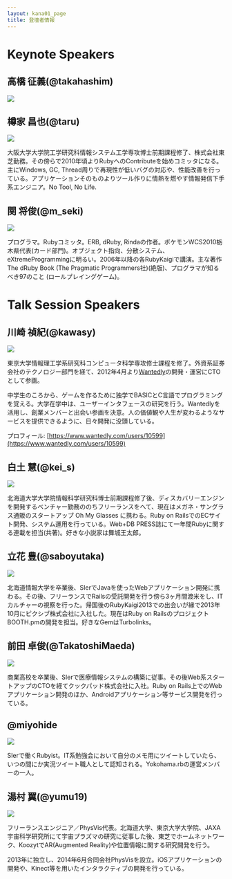 ```yaml
---
layout: kana01_page
title: 登壇者情報
---
```


# Keynote Speakers

## 高橋 征義(@takahashim)

<img class="author_img" src="https://github.com/takahashim.png" />

<div class="clearfix"></div>

## 樽家 昌也(@taru)

<img class="author_img" src="https://github.com/tarui.png" />

大阪大学大学院工学研究科情報システム工学専攻博士前期課程修了、株式会社東芝勤務。その傍らで2010年頃よりRubyへのContributeを始めコミッタになる。主にWindows, GC, Thread周りで再現性が低いバグの対応や、性能改善を行っている。アプリケーションそのものよりツール作りに情熱を燃やす情報発信下手系エンジニア。No Tool, No Life.

<div class="clearfix"></div>


## 関 将俊(@m_seki)

<img class="author_img" src="https://github.com/seki.png" />

プログラマ。Rubyコミッタ。ERB, dRuby, Rindaの作者。ポケモンWCS2010栃木県代表(カード部門)。オブジェクト指向、分散システム、eXtremeProgrammingに明るい。2006年以降の各RubyKaigiで講演。主な著作 The dRuby Book (The Pragmatic Programmers社)(絶版)、プログラマが知るべき97のこと (ロールプレイングゲーム)。

<div class="clearfix"></div>

# Talk Session Speakers

## 川崎 禎紀(@kawasy)

<img class="author_img" src="https://github.com/luvtechno.png" />

東京大学情報理工学系研究科コンピュータ科学専攻修士課程を修了。外資系証券会社のテクノロジー部門を経て、2012年4月より[Wantedly](https://www.wantedly.com/)の開発・運営にCTOとして参画。

中学生のころから、ゲームを作るために独学でBASICとC言語でプログラミングを覚える。大学在学中は、ユーザーインタフェースの研究を行う。Wantedlyを活用し、創業メンバーと出会い参画を決意。人の価値観や人生が変わるようなサービスを提供できるように、日々開発に没頭している。

プロフィール: [https://www.wantedly.com/users/10599](https://www.wantedly.com/users/10599)

<div class="clearfix"></div>

## 白土 慧(@kei_s)

<img class="author_img" src="https://github.com/kei-s.png" />

北海道大学大学院情報科学研究科博士前期課程修了後、ディスカバリーエンジンを開発するベンチャー勤務ののちフリーランスをへて、現在はメガネ・サングラス通販のスタートアップ Oh My Glasses に携わる。Ruby on RailsでのECサイト開発、システム運用を行っている。Web+DB PRESS誌にて一年間Rubyに関する連載を担当(共著)。好きな小説家は舞城王太郎。

<div class="clearfix"></div>

## 立花 豊(@saboyutaka)

<img class="author_img" src="https://github.com/saboyutaka.png" />

北海道情報大学を卒業後、SIerでJavaを使ったWebアプリケーション開発に携わる。その後、フリーランスでRailsの受託開発を行う傍ら3ヶ月間渡米をし、ITカルチャーの視察を行った。帰国後のRubyKaigi2013での出会いが縁で2013年10月にピクシブ株式会社に入社した。現在はRuby on RailsのプロジェクトBOOTH.pmの開発を担当。好きなGemはTurbolinks。

<div class="clearfix"></div>


## 前田 卓俊(@TakatoshiMaeda)

<img class="author_img" src="https://github.com/takatoshimaeda.png" />

商業高校を卒業後、SIerで医療情報システムの構築に従事。その後Web系スタートアップのCTOを経てクックパッド株式会社に入社。Ruby on Rails上でのWebアプリケーション開発のほか、Androidアプリケーション等サービス開発を行っている。

<div class="clearfix"></div>

## @miyohide

<img class="author_img" src="https://github.com/miyohide.png" />

SIerで働くRubyist。IT系勉強会において自分のメモ用にツイートしていたら、いつの間にか実況ツイート職人として認知される。Yokohama.rbの運営メンバーの一人。

<div class="clearfix"></div>

## 湯村 翼(@yumu19)

<img class="author_img" src="https://github.com/yumu19.png" />

フリーランスエンジニア／PhysVis代表。北海道大学、東京大学大学院、JAXA宇宙科学研究所にて宇宙プラズマの研究に従事した後、東芝でホームネットワーク、KoozytでAR(Augmented Reality)や位置情報に関する研究開発を行う。

2013年に独立し、2014年6月合同会社PhysVisを設立。iOSアプリケーションの開発や、Kinect等を用いたインタラクティブの開発を行っている。

<div class="clearfix"></div>

